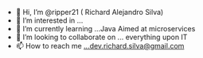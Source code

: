 - 👋 Hi, I’m @ripper21 ( Richard Alejandro Silva) 
- 👀 I’m interested in ...
- 🌱 I’m currently learning ...Java Aimed at microservices
- 💞️ I’m looking to collaborate on ... everything upon IT 
- 📫 How to reach me ...dev.richard.silva@gmail.com

<!---
ripper21/ripper21 is a ✨ special ✨ repository because its `README.md` (this file) appears on your GitHub profile.
You can click the Preview link to take a look at your changes.
--->
